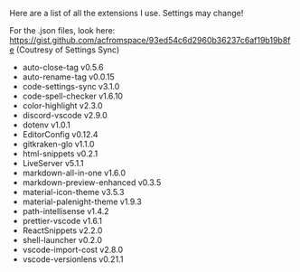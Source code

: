 Here are a list of all the extensions I use. Settings may change!

For the .json files, look here: https://gist.github.com/acfromspace/93ed54c6d2960b36237c6af19b19b8fe (Coutresy of Settings Sync)

* auto-close-tag v0.5.6
* auto-rename-tag v0.0.15
* code-settings-sync v3.1.0
* code-spell-checker v1.6.10
* color-highlight v2.3.0
* discord-vscode v2.9.0
* dotenv v1.0.1
* EditorConfig v0.12.4
* gitkraken-glo v1.1.0
* html-snippets v0.2.1
* LiveServer v5.1.1
* markdown-all-in-one v1.6.0
* markdown-preview-enhanced v0.3.5
* material-icon-theme v3.5.3
* material-palenight-theme v1.9.3
* path-intellisense v1.4.2
* prettier-vscode v1.6.1
* ReactSnippets v2.2.0
* shell-launcher v0.2.0
* vscode-import-cost v2.8.0
* vscode-versionlens v0.21.1
